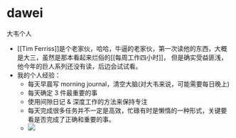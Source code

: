 # dawei
大韦个人
- [[Tim Ferriss]]是个老家伙，哈哈，牛逼的老家伙，第一次读他的东西，大概是大三，虽然是那本看起来烂俗的[[每周工作四小时]]， 但是确实受益匪浅，他今年的巨人系列还没有读，后边会试试看。
- 我的个人经验：
    - 每天早晨写 morning journal，清空大脑(对大韦来说，可能需要每日晚上)
    - 每天确定 3 件最重要的事
    - 使用间隙日记 & 深度工作的方法来保持专注
    - 每天完成很多任务并不一定是高效，忙碌有时是懒惰的一种形式，关键要看是否完成了正确和重要的事。
    - ![](https://firebasestorage.googleapis.com/v0/b/firescript-577a2.appspot.com/o/imgs%2Fapp%2FDawei%2F8YXSj3Rzv2.png?alt=media&token=6f20a187-2272-4bfc-8e21-e6c59720099e)
